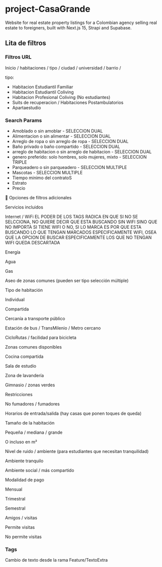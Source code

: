 # project-CasaGrande

Website for real estate property listings for a Colombian agency selling real estate to foreigners, built with Next.js 15, Strapi and Supabase.

## Lita de filtros

### Filtros URL

Inicio / habitaciones / tipo / ciudad / universidad / barrio /

tipo:

- Habitacion Estudiantil Familiar
- Habitacion Estudiantil Coliving
- Habitacion Profesional Coliving (No estudiantes)
- Suits de recuperacion / Habitaciones Postambulatorios
- Apartaestudio

### Search Params

- Amoblado o sin amoblar - SELECCION DUAL
- Alimentacion o sin alimentar - SELECCION DUAL
- Arreglo de ropa o sin arreglo de ropa - SELECCION DUAL
- Baño privado o baño compartido - SELECCION DUAL
- arreglo de habitacion o sin arreglo de habitacion - SELECCION DUAL
- genero preferido: solo hombres, solo mujeres, mixto - SELECCION TRIPLE
- Parqueadero o sin parqueadero - SELECCION MULTIPLE
- Mascotas - SELECCION MULTIPLE
- Tiempo minimo del contratoS
- Estrato
- Precio

📌 Opciones de filtros adicionales

Servicios incluidos

Internet / WiFi EL PODER DE LOS TAGS RADICA EN QUE SI NO SE SELCCIONA, NO QUIERE DECIR QUE ESTA BUSCANDO SIN WIFI SINO QUE NO IMPORTA SI TIENE WIFI O NO, SI LO MARCA ES POR QUE ESTA BUSCANDO LO QUE TENGAN MARCADOS ESPECIFICAMENTE WIFI, OSEA QUE LA OPCION DE BUSCAR ESPECIFICAMENTE LOS QUE NO TENGAN WIFI QUEDA DESCARTADA

Energía

Agua

Gas

Aseo de zonas comunes
(pueden ser tipo selección múltiple)

Tipo de habitación

Individual

Compartida

Cercanía a transporte público

Estación de bus / TransMilenio / Metro cercano

CicloRutas / facilidad para bicicleta

Zonas comunes disponibles

Cocina compartida

Sala de estudio

Zona de lavandería

Gimnasio / zonas verdes

Restricciones

No fumadores / fumadores

Horarios de entrada/salida (hay casas que ponen toques de queda)

Tamaño de la habitación

Pequeña / mediana / grande

O incluso en m²

Nivel de ruido / ambiente (para estudiantes que necesitan tranquilidad)

Ambiente tranquilo

Ambiente social / más compartido

Modalidad de pago

Mensual

Trimestral

Semestral

Amigos / visitas

Permite visitas

No permite visitas

### Tags

Cambio de texto desde la rama Feature/TextoExtra
